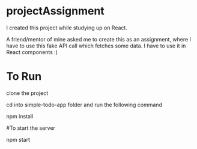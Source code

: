 # projectAssignment

I created this project while studying up on React.

A friend/mentor of mine asked me to create this as an assignment, where I have to use this fake API call which fetches some data.
I have to use it in React components :)

# To Run

clone the project

cd into simple-todo-app folder and run the following command

npm install

#To start the server

npm start